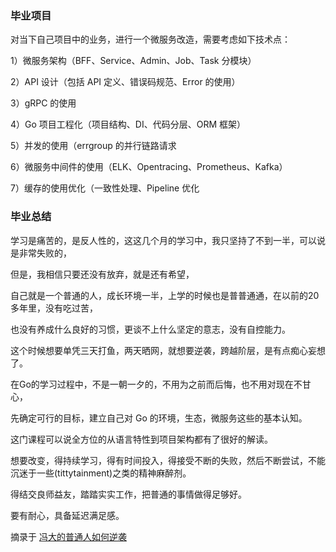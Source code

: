 ### 毕业项目

对当下自己项目中的业务，进行一个微服务改造，需要考虑如下技术点：

1）微服务架构（BFF、Service、Admin、Job、Task 分模块）

2）API 设计（包括 API 定义、错误码规范、Error 的使用）

3）gRPC 的使用

4）Go 项目工程化（项目结构、DI、代码分层、ORM 框架）

5）并发的使用（errgroup 的并行链路请求

6）微服务中间件的使用（ELK、Opentracing、Prometheus、Kafka）

7）缓存的使用优化（一致性处理、Pipeline 优化

### 毕业总结

学习是痛苦的，是反人性的，这这几个月的学习中，我只坚持了不到一半，可以说是非常失败的，

但是，我相信只要还没有放弃，就是还有希望，

自己就是一个普通的人，成长环境一半，上学的时候也是普普通通，在以前的20多年里，没有吃过苦，

也没有养成什么良好的习惯，更谈不上什么坚定的意志，没有自控能力。

这个时候想要单凭三天打鱼，两天晒网，就想要逆袭，跨越阶层，是有点痴心妄想了。

在Go的学习过程中，不是一朝一夕的，不用为之前而后悔，也不用对现在不甘心，

先确定可行的目标，建立自己对 Go 的环境，生态，微服务这些的基本认知。

这门课程可以说全方位的从语言特性到项目架构都有了很好的解读。

想要改变，得持续学习，得有时间投入，得接受不断的失败，然后不断尝试，不能沉迷于一些(tittytainment)之类的精神麻醉剂。

得结交良师益友，踏踏实实工作，把普通的事情做得足够好。

要有耐心，具备延迟满足感。


摘录于 [冯大的普通人如何逆袭](https://mp.weixin.qq.com/s/dXg7LCoQNUTAiSrGengiNw?from=singlemessage&isappinstalled=0&scene=1&clicktime=1616244919&enterid=1616244919)
